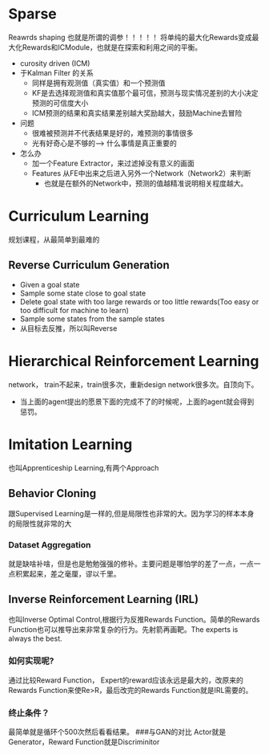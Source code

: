 # Sparse
Reawrds shaping 也就是所谓的调参！！！！！
将单纯的最大化Rewards变成最大化Rewards和ICModule，也就是在探索和利用之间的平衡。
- curosity driven (ICM)
- 于Kalman Filter 的关系
    - 同样是拥有观测值（真实值）和一个预测值
    - KF是去选择观测值和真实值那个最可信，预测与现实情况差别的大小决定预测的可信度大小
    - ICM预测的结果和真实结果差别越大奖励越大，鼓励Machine去冒险
- 问题
    - 很难被预测并不代表结果是好的，难预测的事情很多
    - 光有好奇心是不够的--> 什么事情是真正重要的
- 怎么办
    - 加一个Feature Extractor，来过滤掉没有意义的画面
    - Features 从FE中出来之后进入另外一个Network（Network2）来判断
        - 也就是在额外的Network中，预测的值越精准说明相关程度越大。
# Curriculum Learning
规划课程，从最简单到最难的
## Reverse Curriculum Generation
- Given a goal state
- Sample some state close to goal state
- Delete goal state with too large rewards or too little rewards(Too easy or too difficult for machine to learn)
- Sample some states from the sample states
- 从目标去反推，所以叫Reverse
#  Hierarchical Reinforcement Learning
network， train不起来，train很多次，重新design network很多次。自顶向下。
- 当上面的agent提出的愿景下面的完成不了的时候呢，上面的agent就会得到惩罚。
# Imitation Learning
也叫Apprenticeship Learning,有两个Approach
## Behavior Cloning
跟Supervised Learning是一样的,但是局限性也非常的大。因为学习的样本本身的局限性就非常的大
### Dataset Aggregation
就是缺啥补啥，但是也是勉勉强强的修补。主要问题是哪怕学的差了一点，一点一点积累起来，差之毫厘，谬以千里。
## Inverse Reinforcement Learning (IRL)
也叫Inverse Optimal Control,根据行为反推Rewards Function。简单的Rewards Function也可以推导出来非常复杂的行为。先射箭再画靶。The experts is always the best.
### 如何实现呢?
通过比较Reward Function， Expert的reward应该永远是最大的，改原来的Rewards Function来使Re>R，最后改完的Rewards Function就是IRL需要的。
### 终止条件？
最简单就是循环个500次然后看看结果。
###与GAN的对比
Actor就是Generator，Reward Function就是Discriminitor